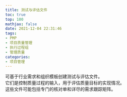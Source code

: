 ```yaml
---
title: 测试与评估文件
toc: true
top: 100
mathjax: false
date: 2021-12-04 22:31:46
tags:
- PMP
- 项目质量管理
- 执行过程组
- 管理质量
categories:
- 项目管理
---
```

可基于行业需求和组织模板创建测试与评估文件。  
它们是控制质量过程的输入，用于评估质量目标的实现情况。  
这些文件可能包括专门的核对单和详尽的需求跟踪矩阵。

